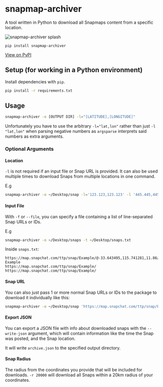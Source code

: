 # snapmap-archiver

A tool written in Python to download all Snapmaps content from a specific location.

![snapmap-archiver splash](/.github/img/Splash.png)

`pip install snapmap-archiver`

[View on PyPI](https://pypi.org/project/snapmap-archiver/)

## Setup (for working in a Python environment)

Install dependencies with `pip`.

```sh
pip install -r requirements.txt
```

## Usage

```sh
snapmap-archiver -o [OUTPUT DIR] -l="[LATITUDE],[LONGITUDE]"
```
Unfortunately you have to use the arbitrary `-l="lat,lon"` rather than just `-l "lat,lon"` when parsing negative numbers as `argsparse` interprets said numbers as extra arguments.

### Optional Arguments

#### Location

`-l` is not required if an input file or Snap URL is provided. It can also be used multiple times to download Snaps from multiple locations in one command.

E.g

```sh
snapmap-archiver -o ~/Desktop/snap -l='123.123,123.123' -l '445.445,445.445'
```

#### Input File

With `-f` or `--file`, you can specify a file containing a list of line-separated Snap URLs or IDs.

E.g

```sh
snapmap-archiver -o ~/Desktop/snaps -t ~/Desktop/snaps.txt
```

Inside `snaps.txt`:

```
https://map.snapchat.com/ttp/snap/Example/@-33.643495,115.741281,11.86z
Example
https://map.snapchat.com/ttp/snap/Example/
https://map.snapchat.com/ttp/snap/Example/
```

#### Snap URL

You can also just pass 1 or more normal Snap URLs or IDs to the package to download it individually like this:

```sh
snapmap-archiver -o ~/Desktop/snap 'https://map.snapchat.com/ttp/snap/Example/@-33.643495,115.741281,11.86z' 'Example'
```

#### Export JSON

You can export a JSON file with info about downloaded snaps with the `--write-json` argument, which will contain information like the time the Snap was posted, and the Snap location.

It will write `archive.json` to the specified output directory.

#### Snap Radius

The radius from the coordinates you provide that will be included for downloads. `-r 20000` will download all Snaps within a 20km radius of your coordinates.
